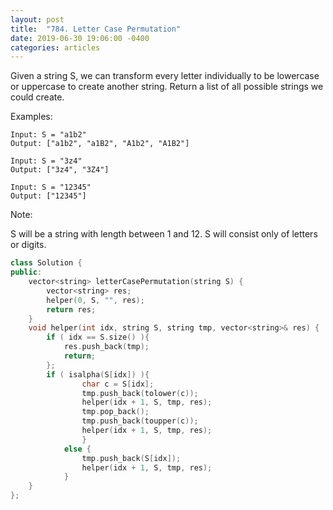 ```yaml
---
layout: post
title:  "784. Letter Case Permutation"
date: 2019-06-30 19:06:00 -0400
categories: articles
---
```


Given a string S, we can transform every letter individually to be lowercase or uppercase to create another string.  Return a list of all possible strings we could create.

Examples:
```
Input: S = "a1b2"
Output: ["a1b2", "a1B2", "A1b2", "A1B2"]
```
```
Input: S = "3z4"
Output: ["3z4", "3Z4"]
```
```
Input: S = "12345"
Output: ["12345"]
```
Note:

S will be a string with length between 1 and 12.
S will consist only of letters or digits.

```c++
class Solution {
public:
    vector<string> letterCasePermutation(string S) {
        vector<string> res;
        helper(0, S, "", res);
        return res;
    }
    void helper(int idx, string S, string tmp, vector<string>& res) {
        if ( idx == S.size() ){
            res.push_back(tmp);
            return;
        };
        if ( isalpha(S[idx]) ){
                char c = S[idx];
                tmp.push_back(tolower(c));
                helper(idx + 1, S, tmp, res);
                tmp.pop_back();
                tmp.push_back(toupper(c));
                helper(idx + 1, S, tmp, res);
                }
            else {
                tmp.push_back(S[idx]);
                helper(idx + 1, S, tmp, res);
            }
    }
};
```